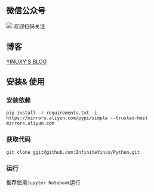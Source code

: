 ## 微信公众号 ##
![](https://cdn.jsdelivr.net/gh/InfiniteYinux/cloud@master/qrcode.jpg)
欢迎扫码关注
## 博客 ##
[YINUXY'S BLOG](https://blog.yinuxy.com/)

## 安装& 使用 ##
### 安装依赖 ###
`pip install -r requirements.txt -i https://mirrors.aliyun.com/pypi/simple --trusted-host mirrors.aliyun.com`
### 获取代码 ###
`git clone ggit@github.com:InfiniteYinux/Python.git`
### 运行 ###
推荐使用`Jupyter Notebook`运行